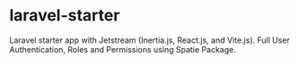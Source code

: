 # laravel-starter
Laravel starter app with Jetstream (Inertia.js, React.js, and Vite.js). Full User Authentication, Roles and Permissions using Spatie Package.
